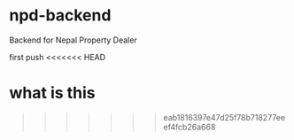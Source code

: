 # npd-backend
Backend for Nepal Property Dealer

first push
<<<<<<< HEAD

what is this
=======
>>>>>>> eab1816397e47d25f78b718277eeef4fcb26a668
